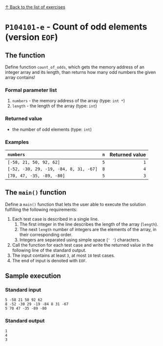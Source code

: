 
[↑ Back to the list of exercises](./README.md)

# `P104101-e` - Count of odd elements (version `EOF`)

## The function

Define function `count_of_odds`, which gets the memory address of an integer array and its length, than returns how many odd numbers the given array contains!

### Formal parameter list
         
1. `numbers` - the memory address of the array (type: `int *`)
1. `length` - the length of the array (type: `int`)


### Returned value

* the number of odd elements (type: `int`)

### Examples

| `numbers` | `n` | Returned value | 
| :--- | ---: | ---: | 
| `[-58, 21, 50, 92, 62]` | `5` | `1` |
| `[-52, -30, 29, -19, -84, 8, 31, -67]` | `8` | `4` |
| `[70, 47, -35, -89, -80]` | `5` | `3` |

## The `main()` function

Define a `main()` function that lets the user able to execute the solution fulfilling the following requirements:

1. Each test case is described in a single line.
    1. The first integer in the line describes the length of the array (`length`).
    1. The next `length` number of integers are the elements of the array, in their corresponding order.
    1. Integers are separated using simple space (`' '`) characters.
1. Call the function for each test case and write the returned value in the following line of the standard output.
1. The input contains at least `3`, at most `10` test cases.
1. The end of input is denoted with `EOF`.

## Sample execution

### Standard input

```
5 -58 21 50 92 62
8 -52 -30 29 -19 -84 8 31 -67
5 70 47 -35 -89 -80
```

### Standard output

```
1
4
3
```